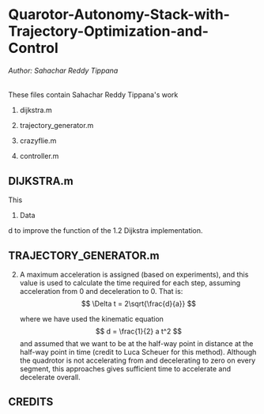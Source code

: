 Quarotor-Autonomy-Stack-with-Trajectory-Optimization-and-Control
========================================

###### Author: Sahachar Reddy Tippana

These files contain Sahachar Reddy Tippana's work 

1. dijkstra.m

2. trajectory_generator.m

3. crazyflie.m

4. controller.m

   

## DIJKSTRA.m

This 

1. Data

d to improve the function of the 1.2 Dijkstra implementation.


## TRAJECTORY_GENERATOR.m


2. A maximum acceleration is assigned (based on experiments), and this value is used to calculate the time required for each step, assuming acceleration from 0 and deceleration to 0. That is:
   $$
   \Delta t = 2\sqrt{\frac{d}{a}}
   $$
   

   where we have used the kinematic equation 
   $$
   d = \frac{1}{2} a t^2
   $$
   and assumed that we want to be at the half-way point in distance at the half-way point in time (credit to Luca Scheuer for this method). Although the quadrotor is not accelerating  from and decelerating to zero on every segment, this approaches gives sufficient time to accelerate and decelerate overall.




## CREDITS

